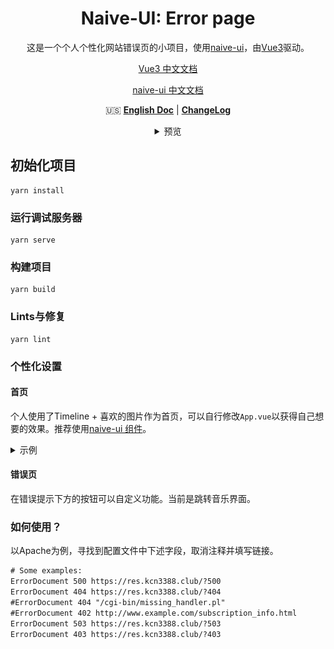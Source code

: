 <h1 align="center">Naive-UI: Error page</h1>

<div align="center">

这是一个个人个性化网站错误页的小项目，使用[naive-ui](https://github.com/TuSimple/naive-ui)，由[Vue3](https://github.com/vuejs/vue-next)驱动。

[Vue3 中文文档](https://v3.cn.vuejs.org/)

[naive-ui 中文文档](https://www.naiveui.com/zh-CN/dark)

🇺🇸 **[English Doc](https://github.com/kcn3388/Vue3-naive/blob/main/README.md)** |
**[ChangeLog](https://github.com/kcn3388/Vue3-naive/blob/main/CHANGELOG.md)**

<details>
<summary>预览</summary>

[![](./img/404.png)](https://res.kcn3388.club/?404)

[![](./img/403.png)](https://res.kcn3388.club/?403)

[![](./img/500.png)](https://res.kcn3388.club/?500)

[![](./img/503.png)](https://res.kcn3388.club/?503)

</details>

</div>

## 初始化项目
```
yarn install
```

### 运行调试服务器
```
yarn serve
```

### 构建项目
```
yarn build
```

### Lints与修复
```
yarn lint
```

### 个性化设置

#### 首页

个人使用了Timeline + 喜欢的图片作为首页，可以自行修改``App.vue``以获得自己想要的效果。推荐使用[naive-ui 组件](https://www.naiveui.com/zh-CN/dark/components/button)。

<details>
<summary>示例</summary>

![](./img/homepage.png)

</details>

#### 错误页

在错误提示下方的按钮可以自定义功能。当前是跳转音乐界面。

### 如何使用？

以Apache为例，寻找到配置文件中下述字段，取消注释并填写链接。

```xml
# Some examples:
ErrorDocument 500 https://res.kcn3388.club/?500
ErrorDocument 404 https://res.kcn3388.club/?404
#ErrorDocument 404 "/cgi-bin/missing_handler.pl"
#ErrorDocument 402 http://www.example.com/subscription_info.html
ErrorDocument 503 https://res.kcn3388.club/?503
ErrorDocument 403 https://res.kcn3388.club/?403
```
